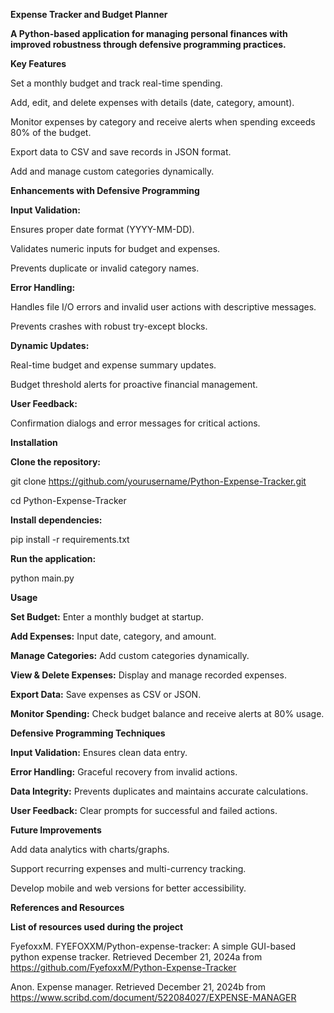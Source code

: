 **Expense Tracker and Budget Planner**

**A Python-based application for managing personal finances with improved robustness through defensive programming practices.**


**Key Features**

Set a monthly budget and track real-time spending.

Add, edit, and delete expenses with details (date, category, amount).

Monitor expenses by category and receive alerts when spending exceeds 80% of the budget.

Export data to CSV and save records in JSON format.

Add and manage custom categories dynamically.


**Enhancements with Defensive Programming**

**Input Validation:**

Ensures proper date format (YYYY-MM-DD).

Validates numeric inputs for budget and expenses.

Prevents duplicate or invalid category names.


**Error Handling:**

Handles file I/O errors and invalid user actions with descriptive messages.

Prevents crashes with robust try-except blocks.


**Dynamic Updates:**

Real-time budget and expense summary updates.

Budget threshold alerts for proactive financial management.


**User Feedback:**

Confirmation dialogs and error messages for critical actions.


**Installation**

**Clone the repository:**

git clone https://github.com/yourusername/Python-Expense-Tracker.git

cd Python-Expense-Tracker


**Install dependencies:**

pip install -r requirements.txt


**Run the application:**

python main.py


**Usage**


**Set Budget:** Enter a monthly budget at startup.

**Add Expenses:** Input date, category, and amount.

**Manage Categories:** Add custom categories dynamically.

**View & Delete Expenses:** Display and manage recorded expenses.

**Export Data:** Save expenses as CSV or JSON.

**Monitor Spending:** Check budget balance and receive alerts at 80% usage.

**Defensive Programming Techniques**

**Input Validation:** Ensures clean data entry.

**Error Handling:** Graceful recovery from invalid actions.

**Data Integrity:** Prevents duplicates and maintains accurate calculations.

**User Feedback:** Clear prompts for successful and failed actions.


**Future Improvements**

Add data analytics with charts/graphs.

Support recurring expenses and multi-currency tracking.

Develop mobile and web versions for better accessibility.


**References and Resources**

**List of resources used during the project**

FyefoxxM. FYEFOXXM/Python-expense-tracker: A simple GUI-based python expense tracker. Retrieved December 21, 2024a from https://github.com/FyefoxxM/Python-Expense-Tracker

Anon. Expense manager. Retrieved December 21, 2024b from https://www.scribd.com/document/522084027/EXPENSE-MANAGER


